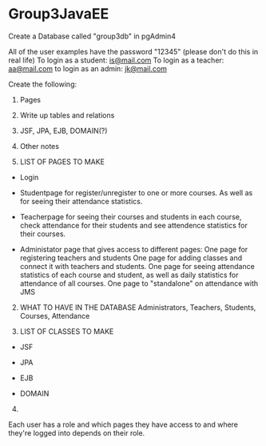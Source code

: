# Group3JavaEE

Create a Database called "group3db" in pgAdmin4

All of the user examples have the password "12345" (please don't do this in real life)
To login as a student: is@mail.com
To login as a teacher: aa@mail.com
to login as an admin: jk@mail.com


Create the following:

1. Pages
2. Write up tables and relations
3. JSF, JPA, EJB, DOMAIN(?)
4. Other notes


1. LIST OF PAGES TO MAKE

* Login

* Studentpage for register/unregister to one or more courses. As well as for seeing their attendance
statistics.

* Teacherpage for seeing their courses and students in each course, check attendance for their students
and see attendence statistics for their courses.

* Administator page that gives access to different pages:
    One page for registering teachers and students
    One page for adding classes and connect it with teachers and students.
    One page for seeing attendance statistics of each course and student, as well as daily
    statistics for attendance of all courses.
    One page to "standalone" on attendance with JMS

2. WHAT TO HAVE IN THE DATABASE
Administrators, Teachers, Students, Courses, Attendance

3. LIST OF CLASSES TO MAKE

* JSF


* JPA

* EJB

* DOMAIN


4.
Each user has a role and which pages they have access to and where they're logged into depends on their
role.
